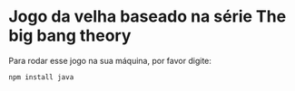 <h1>Jogo da velha baseado na série The big bang theory</h1>


Para rodar esse jogo na sua máquina, por favor digite:

```
npm install java
```
